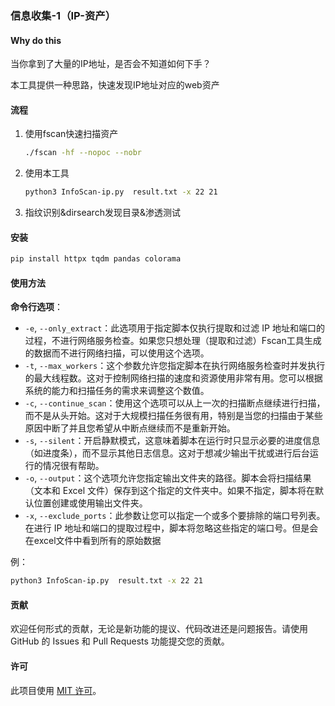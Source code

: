 ### 信息收集-1（IP-资产）

#### Why do this

当你拿到了大量的IP地址，是否会不知道如何下手？

本工具提供一种思路，快速发现IP地址对应的web资产

#### 流程

1. 使用fscan快速扫描资产

   ```bash
   ./fscan -hf --nopoc --nobr
   ```

2. 使用本工具

   ```bash
   python3 InfoScan-ip.py  result.txt -x 22 21
   ```
3. 指纹识别&dirsearch发现目录&渗透测试
#### 安装

```bash
pip install httpx tqdm pandas colorama
```

#### 使用方法

**命令行选项**：

- `-e`, `--only_extract`：此选项用于指定脚本仅执行提取和过滤 IP 地址和端口的过程，不进行网络服务检查。如果您只想处理（提取和过滤）Fscan工具生成的数据而不进行网络扫描，可以使用这个选项。
- `-t`, `--max_workers`：这个参数允许您指定脚本在执行网络服务检查时并发执行的最大线程数。这对于控制网络扫描的速度和资源使用非常有用。您可以根据系统的能力和扫描任务的需求来调整这个数值。
- `-c`, `--continue_scan`：使用这个选项可以从上一次的扫描断点继续进行扫描，而不是从头开始。这对于大规模扫描任务很有用，特别是当您的扫描由于某些原因中断了并且您希望从中断点继续而不是重新开始。
- `-s`, `--silent`：开启静默模式，这意味着脚本在运行时只显示必要的进度信息（如进度条），而不显示其他日志信息。这对于想减少输出干扰或进行后台运行的情况很有帮助。
- `-o`, `--output`：这个选项允许您指定输出文件夹的路径。脚本会将扫描结果（文本和 Excel 文件）保存到这个指定的文件夹中。如果不指定，脚本将在默认位置创建或使用输出文件夹。
- `-x`, `--exclude_ports`：此参数让您可以指定一个或多个要排除的端口号列表。在进行 IP 地址和端口的提取过程中，脚本将忽略这些指定的端口号。但是会在excel文件中看到所有的原始数据

[^备注]:GPT生成

例：

```bash
python3 InfoScan-ip.py  result.txt -x 22 21
```

#### 贡献

欢迎任何形式的贡献，无论是新功能的提议、代码改进还是问题报告。请使用 GitHub 的 Issues 和 Pull Requests 功能提交您的贡献。

#### 许可

此项目使用 [MIT 许可](https://chat.openai.com/gpts/editor/LICENSE)。